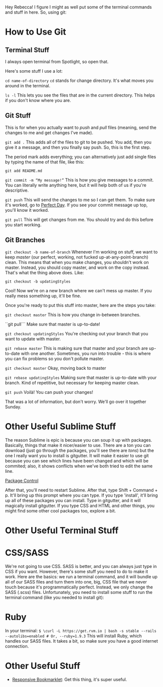 Hey Rebecca! I figure I might as well put some of the terminal commands and stuff in here. So, using git:

# How to Use Git
## Terminal Stuff
I always open terminal from Spotlight, so open that.

Here's some stuff I use a lot:

```cd name-of-directory```
```cd``` stands for change directory. It's what moves you around in the terminal.

```ls -l``` 
This lets you see the files that are in the current directory. This helps if you don't know where you are.

## Git Stuff
This is for when you actually want to <em>push</em> and <em>pull</em> files (meaning, send the changes to me and get changes I've made).

```git add .```
This adds all of the files to git to be pushed. You add, then you give it a message, and then you finally say push. So, this is the first step. 

The period mark adds everything; you can alternatively just add single files by typing the name of that file, like this:

```git add README.md```

```git commit -m “My message!”```
This is how you give messages to a commit. You can literally write anything here, but it will help both of us if you're descriptive.

```git push```
This will send the changes to me so I can get them. To make sure it's worked, go to [Perfect Day](http://github.com/helenvholmes/perfectday). If you see your commit message up top, you'll know it worked.

```git pull```
This will get changes from me. You should try and do this before you start working. 

## Git Branches
```git checkout -b name-of-branch```
Whenever I'm working on stuff, we want to keep <em>master</em> (our perfect, working, not fucked up-at-any-point-branch) clean. This means that when you make changes, you shouldn't work on master. Instead, you should copy master, and work on the copy instead. That's what the thing above does. Like:

```git checkout -b updatingStyles```

Cool! Now we're on a new branch where we can't mess up master. If you really mess something up, it'll be fine. 

Once you're ready to put this stuff into master, here are the steps you take:

```git checkout master```
This is how you change in-between branches. 

``git pull```
Make sure that master is up-to-date!

```git checkout updatingStyles```
You're checking out your branch that you want to update with master.

```git rebase master```
This is making sure that master and your branch are up-to-date with one another. Sometimes, you run into trouble - this is where you can fix problems so you don't pollute master.

```git checkout master```
Okay, moving back to master

```git rebase updatingStyles```
Making sure that master is up-to-date with your branch. Kind of repetitive, but necessary for keeping master clean.

```git push```
Voilà! You can push your changes!

That was a lot of information, but don't worry. We'll go over it together Sunday.


# Other Useful Sublime Stuff
The reason Sublime is epic is because you can soup it up with packages. Basically, things that make it nicer/easier to use. There are a ton you can download (just go through the packages, you'll see there are <em>tons</em>) but the one I really want you to install is gitgutter. It will make it easier to use git because you can see which lines have been changed and which will be commited; also, it shows conflicts when we've both tried to edit the same line.

[Package Control](https://sublime.wbond.net/installation#st2)

After that, you'll need to restart Sublime. After that, type Shift + Command + p. It'll bring up this prompt where you can type. If you type 'install', it'll bring up all of these packages you can install. Type in gitgutter, and it will magically install gitgutter. If you type CSS and HTML and other things, you might find some other cool packages too, explore a bit.

# Other Useful Terminal Stuff


# CSS/SASS
We're not going to use CSS. SASS is better, and you can always just type in CSS if you want. However, there's some stuff you need to do to make it work. Here are the basics: we run a terminal command, and it will bundle up all of our SASS files and turn them into one, big, CSS file that we never touch because it's programmatically perfect. Instead, we only change the SASS (.scss) files. Unfortunately, you need to install some stuff to run the terminal command (like you needed to install git):

# Ruby
In your terminal:
```$ \curl -L https://get.rvm.io | bash -s stable --rails --autolibs=enabled # Or, --ruby=1.9.3```
This will install Ruby, which handles our SASS files. It takes a bit, so make sure you have a good internet connection.

# Other Useful Stuff
* [Responsive Bookmarklet](http://responsive.victorcoulon.fr/): Get this thing, it's super useful.